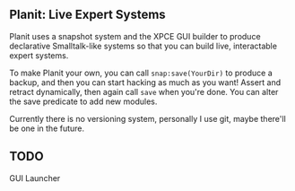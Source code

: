 
## Planit: Live Expert Systems

Planit uses a snapshot system and the XPCE GUI builder to produce declarative Smalltalk-like systems so that you can build live, interactable expert systems.

To make Planit your own, you can call `snap:save(YourDir)` to produce a backup, and then you can start hacking as much as you want! Assert and retract dynamically, then again call `save` when you're done. You can alter the save predicate to add new modules.

Currently there is no versioning system, personally I use git, maybe there'll be one in the future.

## TODO

GUI Launcher
